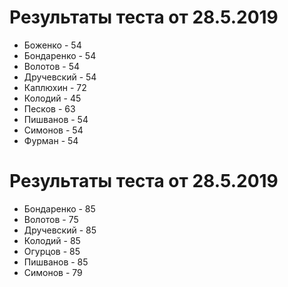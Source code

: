 # Результаты теста от 28.5.2019

* Боженко - 54
* Бондаренко - 54
* Волотов - 54
* Дручевский - 54
* Каплюхин - 72
* Колодий - 45
* Песков - 63
* Пишванов - 54
* Симонов - 54
* Фурман - 54

# Результаты теста от 28.5.2019

* Бондаренко - 85
* Волотов - 75
* Дручевский - 85
* Колодий - 85
* Огурцов - 85
* Пишванов - 85
* Симонов - 79
